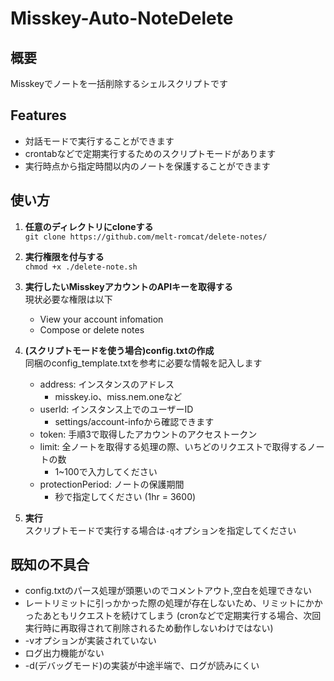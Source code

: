 # Misskey-Auto-NoteDelete
## 概要
Misskeyでノートを一括削除するシェルスクリプトです

## Features
- 対話モードで実行することができます
- crontabなどで定期実行するためのスクリプトモードがあります
- 実行時点から指定時間以内のノートを保護することができます

## 使い方
1. **任意のディレクトリにcloneする**  
`git clone https://github.com/melt-romcat/delete-notes/`

2. **実行権限を付与する**  
`chmod +x ./delete-note.sh`

3. **実行したいMisskeyアカウントのAPIキーを取得する**  
   現状必要な権限は以下
   * View your account infomation
   * Compose or delete notes  
  
4. **(スクリプトモードを使う場合)config.txtの作成**  
   同梱のconfig_template.txtを参考に必要な情報を記入します
   * address: インスタンスのアドレス
     * misskey.io、miss.nem.oneなど
   * userId: インスタンス上でのユーザーID
     * settings/account-infoから確認できます
   * token: 手順3で取得したアカウントのアクセストークン
   * limit: 全ノートを取得する処理の際、いちどのリクエストで取得するノートの数
     * 1~100で入力してください
   * protectionPeriod: ノートの保護期間
     * 秒で指定してください (1hr = 3600)  

5. **実行**  
    スクリプトモードで実行する場合は`-q`オプションを指定してください

## 既知の不具合
* config.txtのパース処理が頭悪いのでコメントアウト,空白を処理できない
* レートリミットに引っかかった際の処理が存在しないため、リミットにかかったあともリクエストを続けてしまう  (cronなどで定期実行する場合、次回実行時に再取得されて削除されるため動作しないわけではない)
* -vオプションが実装されていない
* ログ出力機能がない
* -d(デバッグモード)の実装が中途半端で、ログが読みにくい
